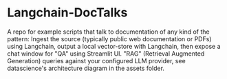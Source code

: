 # Langchain-DocTalks
A repo for example scripts that talk to documentation of any kind of the pattern:  Ingest the source (typically public web documentation or PDFs) using Langchain, output a local vector-store with Langchain, then expose a chat window for "QA" using Streamlit UI.  "RAG" (Retrieval Augmented Generation) queries against your configured LLM provider, see datascience's architecture diagram in the assets folder.
